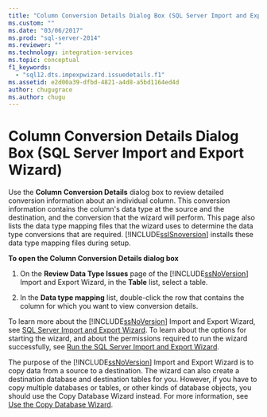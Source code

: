 ```yaml
---
title: "Column Conversion Details Dialog Box (SQL Server Import and Export Wizard) | Microsoft Docs"
ms.custom: ""
ms.date: "03/06/2017"
ms.prod: "sql-server-2014"
ms.reviewer: ""
ms.technology: integration-services
ms.topic: conceptual
f1_keywords: 
  - "sql12.dts.impexpwizard.issuedetails.f1"
ms.assetid: e2d00a39-dfbd-4821-a4d8-a5bd1164ed4d
author: chugugrace
ms.author: chugu
---
```

# Column Conversion Details Dialog Box (SQL Server Import and Export Wizard)
  Use the **Column Conversion Details** dialog box to review detailed conversion information about an individual column. This conversion information contains the column's data type at the source and the destination, and the conversion that the wizard will perform. This page also lists the data type mapping files that the wizard uses to determine the data type conversions that are required. [!INCLUDE[ssISnoversion](../../includes/ssisnoversion-md.md)] installs these data type mapping files during setup.  
  
 **To open the Column Conversion Details dialog box**  
  
1.  On the **Review Data Type Issues** page of the [!INCLUDE[ssNoVersion](../../includes/ssnoversion-md.md)] Import and Export Wizard, in the **Table** list, select a table.  
  
2.  In the **Data type mapping** list, double-click the row that contains the column for which you want to view conversion details.  
  
 To learn more about the [!INCLUDE[ssNoVersion](../../includes/ssnoversion-md.md)] Import and Export Wizard, see [SQL Server Import and Export Wizard](import-and-export-data-with-the-sql-server-import-and-export-wizard.md). To learn about the options for starting the wizard, and about the permissions required to run the wizard successfully, see [Run the SQL Server Import and Export Wizard](start-the-sql-server-import-and-export-wizard.md).  
  
 The purpose of the [!INCLUDE[ssNoVersion](../../includes/ssnoversion-md.md)] Import and Export Wizard is to copy data from a source to a destination. The wizard can also create a destination database and destination tables for you. However, if you have to copy multiple databases or tables, or other kinds of database objects, you should use the Copy Database Wizard instead. For more information, see [Use the Copy Database Wizard](../../relational-databases/databases/use-the-copy-database-wizard.md).  
  
  
